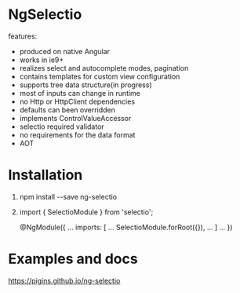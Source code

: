 # NgSelectio

features:
- produced on native Angular
- works in ie9+
- realizes select and autocomplete modes, pagination
- contains templates for custom view configuration
- supports tree data structure(in progress)
- most of inputs can change in runtime
- no Http or HttpClient dependencies
- defaults can been overridden
- implements ControlValueAccessor
- selectio required validator
- no requirements for the data format
- AOT

# Installation

1) npm install --save ng-selectio

2) import { SelectioModule } from 'selectio';

   @NgModule({
     ...
     imports: [
       ...
       SelectioModule.forRoot({}),
       ...
     ]
     ...
   })

# Examples and docs
https://pigins.github.io/ng-selectio


